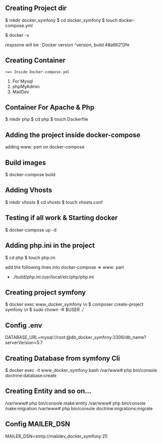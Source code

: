 ## Creating Project dir

$ mkdir docker_symfony
$ cd docker_symfony
$ touch docker-compose.yml

$ docker -v

respsone will be
: Docker version ^version, build 48a66213fe

## Creating Container
    <=> Inside Docker-compose.yml 
1. For Mysql 
2. phpMyAdmin
3. MailDev

## Container For Apache & Php
$ mkdir php
$ cd php
$ touch Dockerfile

## Adding the project inside docker-compose
adding www: part 
    on docker-compose

## Build images 
$ docker-compose build

## Adding Vhosts
$ mkdir vhosts
$ cd vhosts
$ touch vhosts.conf

## Testing if all work & Starting docker
$ docker-compose up -d

## Adding php.ini in the project
$ cd php
$ touch php.ini

add the following lines into docker-compose => www: part

- ./build/php.ini:/usr/local/etc/php/php.ini

## Creating project symfony
$ docker exec www_docker_symfony \n
$ composer create-project symfony  \n
$ sudo chown -R $USER ./

## Config .env
DATABASE_URL=mysql://root:@db_docker_symfony:3306/db_name?serverVersion=5.7

## Creating Database from symfony Cli
$ docker exec -it www_docker_symfony bash
/var/www# php bin/console doctrine:database:create

## Creating Entity and so on... 
/var/www# php bin/console make:entity
/var/www# php bin/console make:migration
/var/www# php bin/console doctrine:migrations:migrate

## Config MAILER_DSN
MAILER_DSN=smtp://maildev_docker_symfony:25
